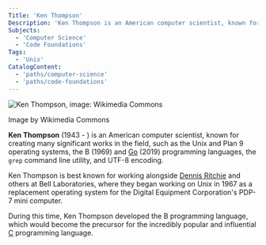 ```yaml
---
Title: 'Ken Thompson'
Description: 'Ken Thompson is an American computer scientist, known for creating many significant works in the field, such as the Unix and Plan 9 operating systems, the B (1969) and Go (2019) programming languages, the grep command line utility, and UTF-8 encoding.'
Subjects:
  - 'Computer Science'
  - 'Code Foundations'
Tags:
  - 'Unix'
CatalogContent:
  - 'paths/computer-science'
  - 'paths/code-foundations'
---
```


![Ken Thompson, image: Wikimedia Commons](https://raw.githubusercontent.com/Codecademy/docs/main/media/ken_thompson.png)

Image by Wikimedia Commons

**Ken Thompson** (1943 - ) is an American computer scientist, known for creating many significant works in the field, such as the Unix and Plan 9 operating systems, the B (1969) and [Go](https://www.codecademy.com/resources/docs/go) (2019) programming languages, the `grep` command line utility, and UTF-8 encoding.

Ken Thompson is best known for working alongside [Dennis Ritchie](https://www.codecademy.com/resources/docs/general/dennis-ritchie) and others at Bell Laboratories, where they began working on Unix in 1967 as a replacement operating system for the Digital Equipment Corporation's PDP-7 mini computer.

During this time, Ken Thompson developed the B programming language, which would become the precursor for the incredibly popular and influential [C](https://www.codecademy.com/resources/docs/c) programming language.
